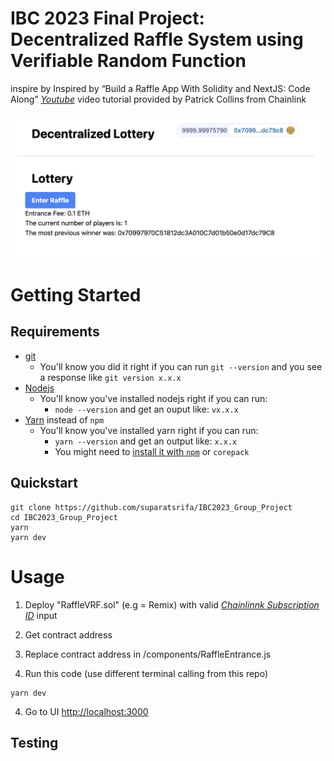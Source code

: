# IBC 2023 Final Project: Decentralized Raffle System using Verifiable Random Function
inspire by Inspired by “Build a Raffle App With Solidity and NextJS: Code Along” *[Youtube](https://www.youtube.com/watch?v=gyMwXuJrbJQ&t=59647s)* video tutorial provided by Patrick Collins from Chainlink

![App](img/readme-app.png)


# Getting Started

## Requirements

- [git](https://git-scm.com/book/en/v2/Getting-Started-Installing-Git)
  - You'll know you did it right if you can run `git --version` and you see a response like `git version x.x.x`
- [Nodejs](https://nodejs.org/en/)
  - You'll know you've installed nodejs right if you can run:
    - `node --version` and get an ouput like: `vx.x.x`
- [Yarn](https://yarnpkg.com/getting-started/install) instead of `npm`
  - You'll know you've installed yarn right if you can run:
    - `yarn --version` and get an output like: `x.x.x`
    - You might need to [install it with `npm`](https://classic.yarnpkg.com/lang/en/docs/install/) or `corepack`

## Quickstart

```
git clone https://github.com/suparatsrifa/IBC2023_Group_Project
cd IBC2023_Group_Project
yarn
yarn dev
```


# Usage

1. Deploy "RaffleVRF.sol" (e.g = Remix) with valid *[Chainlinnk Subscription ID](https://vrf.chain.link/)* input

2. Get contract address

3. Replace contract address in /components/RaffleEntrance.js

3. Run this code (use different terminal calling from this repo)

```
yarn dev
```

4. Go to UI [http://localhost:3000](http://localhost:3000)




## Testing




